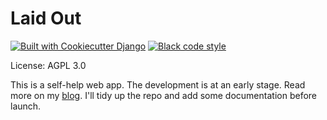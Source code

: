 # Laid Out

[![Built with Cookiecutter Django](https://img.shields.io/badge/built%20with-Cookiecutter%20Django-ff69b4.svg?logo=cookiecutter)](https://github.com/cookiecutter/cookiecutter-django/)
[![Black code style](https://img.shields.io/badge/code%20style-black-000000.svg)](https://github.com/ambv/black)

License: AGPL 3.0

This is a self-help web app. The development is at an early stage. Read more on my [blog](https://chopin.hashnode.dev/).
I'll tidy up the repo and add some documentation before launch.
